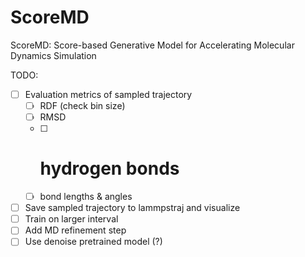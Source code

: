 # ScoreMD

ScoreMD: Score-based Generative Model for Accelerating Molecular Dynamics Simulation

TODO:

- [ ] Evaluation metrics of sampled trajectory
    - [ ] RDF (check bin size)
    - [ ] RMSD
    - [ ] # hydrogen bonds
    - [ ] bond lengths & angles
- [ ] Save sampled trajectory to lammpstraj and visualize
- [ ] Train on larger interval
- [ ] Add MD refinement step
- [ ] Use denoise pretrained model (?)